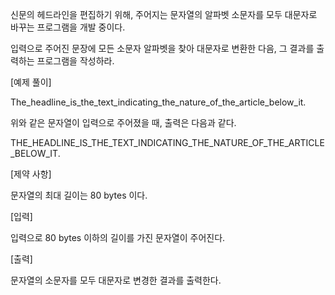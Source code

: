 신문의 헤드라인을 편집하기 위해, 주어지는 문자열의 알파벳 소문자를 모두 대문자로 바꾸는 프로그램을 개발 중이다.

입력으로 주어진 문장에 모든 소문자 알파벳을 찾아 대문자로 변환한 다음, 그 결과를 출력하는 프로그램을 작성하라.

[예제 풀이]

The_headline_is_the_text_indicating_the_nature_of_the_article_below_it.

위와 같은 문자열이 입력으로 주어졌을 때, 출력은 다음과 같다.

THE_HEADLINE_IS_THE_TEXT_INDICATING_THE_NATURE_OF_THE_ARTICLE_BELOW_IT.

[제약 사항]

문자열의 최대 길이는 80 bytes 이다.

[입력]

입력으로 80 bytes 이하의 길이를 가진 문자열이 주어진다.

[출력]

문자열의 소문자를 모두 대문자로 변경한 결과를 출력한다.
